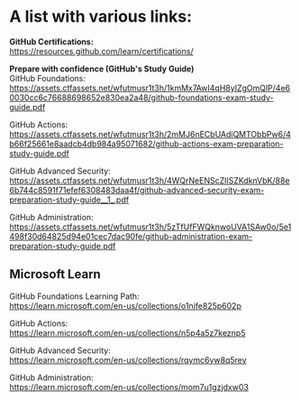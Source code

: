 # A list with various links:

**GitHub Certifications:**  
https://resources.github.com/learn/certifications/

**Prepare with confidence (GitHub's Study Guide)**  
GitHub Foundations:  
https://assets.ctfassets.net/wfutmusr1t3h/1kmMx7AwI4qH8yIZgOmQlP/4e60030cc6c76688698652e830ea2a48/github-foundations-exam-study-guide.pdf

GitHub Actions:  
https://assets.ctfassets.net/wfutmusr1t3h/2mMJ6nECbUAdiQMTObbPw6/4b66f25661e8aadcb4db984a95071682/github-actions-exam-preparation-study-guide.pdf

GitHub Advanced Security:  
https://assets.ctfassets.net/wfutmusr1t3h/4WQrNeENScZlISZKdknVbK/88e6b744c8591f71efef6308483daa4f/github-advanced-security-exam-preparation-study-guide__1_.pdf

GitHub Administration:  
https://assets.ctfassets.net/wfutmusr1t3h/5zTfUfFWQknwoUVA1SAw0o/5e1498f30d64825d94e01cec7dac90fe/github-administration-exam-preparation-study-guide.pdf

## Microsoft Learn

GitHub Foundations Learning Path:  
https://learn.microsoft.com/en-us/collections/o1njfe825p602p

GitHub Actions:  
https://learn.microsoft.com/en-us/collections/n5p4a5z7keznp5

GitHub Advanced Security:  
https://learn.microsoft.com/en-us/collections/rqymc6yw8q5rey

GitHub Administration:  
https://learn.microsoft.com/en-us/collections/mom7u1gzjdxw03